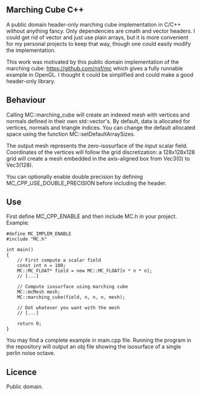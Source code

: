## Marching Cube C++
A public domain header-only marching cube implementation in C/C++ without anything fancy. Only dependencies are cmath 
and vector headers. I could get rid of vector and just use plain arrays, but it is more convenient for my personal 
projects to keep that way, though one could easily modify the implementation.

This work was motivated by this public domain implementation of the marching cube: https://github.com/nsf/mc which gives 
a fully runnable example in OpenGL. I thought it could be simplified and could make a good header-only library.

## Behaviour
Calling MC::marching_cube will create an indexed mesh with vertices and normals defined in their own std::vector's.
By default, data is allocated for vertices, normals and triangle indices. You can change the default allocated 
space using the function MC::setDefaultArraySizes.

The output mesh represents the zero-isosurface of the input scalar field. Coordinates of the vertices will follow
the grid discretization: a 128x128x128 grid will create a mesh embedded in the axis-aligned box from Vec3(0) to Vec3(128).

You can optionally enable double precision by defining MC_CPP_USE_DOUBLE_PRECISION before including the header.

## Use
First define MC_CPP_ENABLE and then include MC.h in your project. Example:
```
#define MC_IMPLEM_ENABLE
#include "MC.h"

int main()
{
	// First compute a scalar field
	const int n = 100;
	MC::MC_FLOAT* field = new MC::MC_FLOAT[n * n * n];
	// [...]
	
	// Compute isosurface using marching cube
	MC::mcMesh mesh;
	MC::marching_cube(field, n, n, n, mesh);

	// Dot whatever you want with the mesh
	// [...]

	return 0;
}
```

You may find a complete example in main.cpp file. Running the program in the repository will output an obj file showing 
the isosurface of a single perlin noise octave.

## Licence
Public domain.
